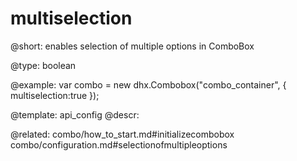 multiselection
=============

@short: 
enables selection of multiple options in ComboBox




@type: boolean

@example: 
var combo = new dhx.Combobox("combo_container", {
    multiselection:true
});


@template:	api_config
@descr: 

@related: combo/how_to_start.md#initializecombobox
combo/configuration.md#selectionofmultipleoptions

